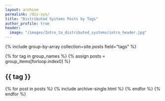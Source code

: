 ```yaml
---
layout: archive
permalink: /dis-sys/
title: "Distributed Systems Posts by Tags"
author_profile: true
header:
  image: "/images/Intro_to_distributed_systems/intro_header.jpg"
---
```


{% include group-by-array collection=site.posts field="tags" %}

{% for tag in group_names %}
  {% assign posts = group_items[forloop.index0] %}
  <h2 id="{{ tag | slugify }}" class="archive__subtitle">{{ tag }}</h2>
  {% for post in posts %}
    {% include archive-single.html %}
  {% endfor %}
{% endfor %}
